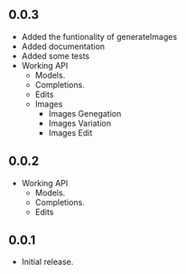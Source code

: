 ## 0.0.3
* Added the funtionality of generateImages
* Added documentation
* Added some tests
* Working API
    * Models.
    * Completions.
    * Edits
    * Images
        * Images Genegation
        * Images Variation
        * Images Edit

## 0.0.2

* Working API
    * Models.
    * Completions.
    * Edits

## 0.0.1

* Initial release.
